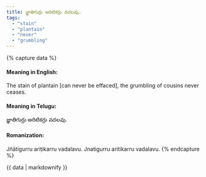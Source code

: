 ```yaml
---
title: జ్ఞాతిగుర్రు అరిటికర్రు వదలవు.
tags:
  - "stain"
  - "plantain"
  - "never"
  - "grumbling"
---
```


{% capture data %}
#### Meaning in English:
The stain of plantain [can never be effaced], the grumbling of cousins never ceases.

#### Meaning in Telugu:
జ్ఞాతిగుర్రు అరిటికర్రు వదలవు.

#### Romanization:
Jñātigurru ariṭikarru vadalavu.
Jnatigurru aritikarru vadalavu.
{% endcapture %}

{{ data | markdownify }}

